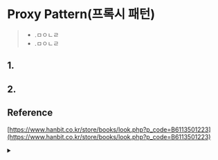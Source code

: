 # Proxy Pattern(프록시 패턴)
> - .ㅁㅇㄴㄹ
> - .ㅁㅇㄴㄹ

## 1. 
## 2. 


    
    
## Reference 
[https://www.hanbit.co.kr/store/books/look.php?p_code=B6113501223](https://www.hanbit.co.kr/store/books/look.php?p_code=B6113501223)



<details>
  <summary><a href="https://github.com/kickbell/pb"></a></summary>
  <p>

```swift

```
  </p>
</details>
